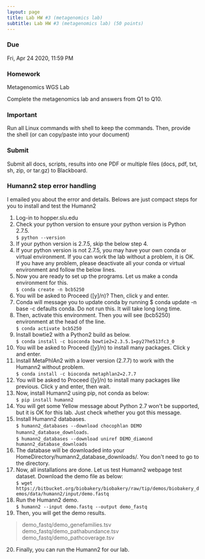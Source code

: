 ```yaml
---
layout: page
title: Lab HW #3 (metagenomics lab)
subtitle: Lab HW #3 (metagenomics lab) (50 points)
---
```


### Due
Fri, Apr 24 2020, 11:59 PM

### Homework
Metagenomics WGS Lab

Complete the metagenomics lab and answers from Q1 to Q10.

### Important
Run all Linux commands with shell to keep the commands. Then, provide the shell (or can copy/paste into your document)

### Submit
Submit all docs, scripts, results into one PDF or multiple files (docs, pdf, txt, sh, zip, or tar.gz) to Blackboard.

### Humann2 step error handling
I emailed you about the error and details. Belows are just compact steps for you to install and test the Humann2

1. Log-in to hopper.slu.edu
2. Check your python version to ensure your python version is Python 2.7.5.  
`$ python --version`
3. If your python version is 2.7.5, skip the below step 4.
4. If your python version is not 2.7.5, you may have your own conda or virtual environment. If you can work the lab without a problem, it is OK. If you have any problem, please deactivate all your conda or virtual environment and follow the below lines.
5. Now you are ready to set up the programs. Let us make a conda environment for this.  
`$ conda create -n bcb5250`
6. You will be asked to Proceed ([y]/n)? Then, click y and enter.
7. Conda will message you to update conda by running $ conda update -n base -c defaults conda. Do not run this. It will take long long time.
8. Then, activate this environment. Then you will see (bcb5250) environment at the head of the line.  
`$ conda activate bcb5250`
9. Install bowtie2 with a Python2 build as below.  
`$ conda install -c bioconda bowtie2=2.3.5.1=py27he513fc3_0`
10. You will be asked to Proceed ([y]/n) to install many packages. Click y and enter.
11. Install MetaPhlAn2 with a lower version (2.7.7) to work with the Humann2 without problem.  
`$ conda install -c bioconda metaphlan2=2.7.7`
12. You will be asked to Proceed ([y]/n) to install many packages like previous. Click y and enter, then wait.
13. Now, install Humann2 using pip, not conda as below:  
`$ pip install humann2`
14. You will get some Yellow message about Python 2.7 won't be supported, but it is OK for this lab. Just check whether you got this message.
15. Install Humann2 databases.  
`$ humann2_databases --download chocophlan DEMO humann2_database_downloads`.  
`$ humann2_databases --download uniref DEMO_diamond humann2_database_downloads`
16. The database will be downloaded into your HomeDirectory/humann2_database_downloads/. You don't need to go to the directory.
17. Now, all installations are done. Let us test Humann2 webpage test dataset. Download the demo file as below:  
`$ wget https://bitbucket.org/biobakery/biobakery/raw/tip/demos/biobakery_demos/data/humann2/input/demo.fastq`
18. Run the Humann2 demo.  
`$ humann2 --input demo.fastq --output demo_fastq`
19. Then, you will get the demo results.
  >demo_fastq/demo_genefamilies.tsv
  >demo_fastq/demo_pathabundance.tsv
  >demo_fastq/demo_pathcoverage.tsv
20. Finally, you can run the Humann2 for our lab.
